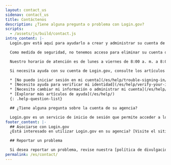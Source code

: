 ```yaml
---
layout: contact_us
sidenav: contact_us
title: Contáctenos
description: ¿Tiene alguna pregunta o problema con Login.gov?
scripts:
  - /assets/js/build/contact.js
intro_content: |-
  Login.gov está aquí para ayudarlo a crear y administrar su cuenta de Login.gov e iniciar sesión en la misma.

  Como medida de seguridad, no tenemos acceso para eliminar su cuenta de Login.gov o cambiar su contraseña por usted.

  Nuestro horario de atención es de lunes a viernes de 8:00 a. m. a 8:00 p. m. hora del este. Por favor, tenga en cuenta que nuestros agentes de atención al cliente pueden tardar hasta dos días hábiles en responder a su pregunta. Gracias por su paciencia.

  Si necesita ayuda con su cuenta de Login.gov, consulte los artículos de nuestro centro de ayuda para obtener asistencia sobre problemas comunes.

  * [No puedo iniciar sesión en mi cuenta](/es/help/trouble-signing-in/overview/)
  * [Necesito ayuda para verificar mi identidad](/es/help/verify-your-identity/overview/)
  * [Necesito cambiar mi información o administrar mi cuenta](/es/help/manage-your-account/overview/)
  * [Explorar más artículos de ayuda](/es/help/)
  {: .help-question-list}

  ## ¿Tiene alguna pregunta sobre la cuenta de su agencia?

  Login.gov es un servicio de inicio de sesión que permite acceder a los sitios web de las agencias gubernamentales. Si tiene preguntas sobre el sitio web de la agencia, las cuales pueden incluir dudas sobre el estado de su solicitud, la membresía, la elegibilidad, los beneficios u otras cuestiones específicas relacionadas con la cuenta que tiene en dicha agencia gubernamental, comuníquese con esa agencia.
footer_content: |-
  ## Asociarse con Login.gov
  ¿Está interesado en utilizar Login.gov en su agencia? [Visite el sitio web para socios](https://partners.login.gov/).

  ## Reportar un problema

  Si desea reportar un problema, revise nuestra [política de divulgación de vulnerabilidades](https://18f.gsa.gov/vulnerability-disclosure-policy/) y contáctenos utilizando nuestro [formulario de divulgación de vulnerabilidades](https://docs.google.com/forms/d/e/1FAIpQLScuo4xCzBlpLnoq7-bDAVAxtJci03by7S-Q-Z_JUBDloK01QA/viewform).
permalink: /es/contact/
---
```

